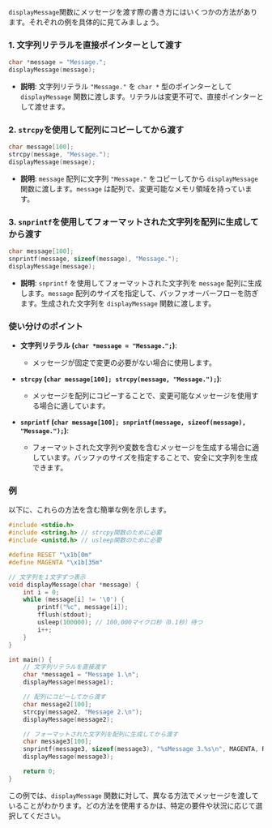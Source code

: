 `displayMessage`関数にメッセージを渡す際の書き方にはいくつかの方法があります。それぞれの例を具体的に見てみましょう。


### 1. 文字列リテラルを直接ポインターとして渡す

```c
char *message = "Message.";
displayMessage(message);
```

- **説明**: 文字列リテラル `"Message."` を `char *` 型のポインターとして `displayMessage` 関数に渡します。リテラルは変更不可で、直接ポインターとして渡せます。


### 2. `strcpy`を使用して配列にコピーしてから渡す

```c
char message[100];
strcpy(message, "Message.");
displayMessage(message);
```

- **説明**: `message` 配列に文字列 `"Message."` をコピーしてから `displayMessage` 関数に渡します。`message` は配列で、変更可能なメモリ領域を持っています。


### 3. `snprintf`を使用してフォーマットされた文字列を配列に生成してから渡す

```c
char message[100];
snprintf(message, sizeof(message), "Message.");
displayMessage(message);
```

- **説明**: `snprintf` を使用してフォーマットされた文字列を `message` 配列に生成します。`message` 配列のサイズを指定して、バッファオーバーフローを防ぎます。生成された文字列を `displayMessage` 関数に渡します。

### 使い分けのポイント

- **文字列リテラル (`char *message = "Message.";`)**:
  - メッセージが固定で変更の必要がない場合に使用します。

- **`strcpy` (`char message[100]; strcpy(message, "Message.");`)**:
  - メッセージを配列にコピーすることで、変更可能なメッセージを使用する場合に適しています。

- **`snprintf` (`char message[100]; snprintf(message, sizeof(message), "Message.");`)**:
  - フォーマットされた文字列や変数を含むメッセージを生成する場合に適しています。バッファのサイズを指定することで、安全に文字列を生成できます。


### 例

以下に、これらの方法を含む簡単な例を示します。

```c
#include <stdio.h>
#include <string.h> // strcpy関数のために必要
#include <unistd.h> // usleep関数のために必要

#define RESET "\x1b[0m"
#define MAGENTA "\x1b[35m"

// 文字列を１文字ずつ表示
void displayMessage(char *message) {
    int i = 0;
    while (message[i] != '\0') {
        printf("%c", message[i]);
        fflush(stdout);
        usleep(100000); // 100,000マイクロ秒（0.1秒）待つ
        i++;
    }
}

int main() {
    // 文字列リテラルを直接渡す
    char *message1 = "Message 1.\n";
    displayMessage(message1);

    // 配列にコピーしてから渡す
    char message2[100];
    strcpy(message2, "Message 2.\n");
    displayMessage(message2);

    // フォーマットされた文字列を配列に生成してから渡す
    char message3[100];
    snprintf(message3, sizeof(message3), "%sMessage 3.%s\n", MAGENTA, RESET);
    displayMessage(message3);

    return 0;
}
```

この例では、`displayMessage` 関数に対して、異なる方法でメッセージを渡していることがわかります。どの方法を使用するかは、特定の要件や状況に応じて選択してください。
